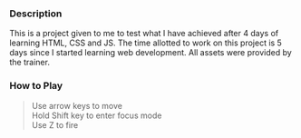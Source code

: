### Description
This is a project given to me to test what I have achieved after 4 days of learning HTML, CSS and JS. The time allotted to work on this project is 5 days since I started learning web development. All assets were provided by the trainer.
### How to Play
> Use arrow keys to move<br />
Hold Shift key to enter focus mode<br />
Use Z to fire<br />
